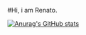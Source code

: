 #Hi, i am Renato.

[![Anurag's GitHub stats](https://github-readme-stats.vercel.app/api?username=euNato)](https://github.com/anuraghazra/github-readme-stats)
